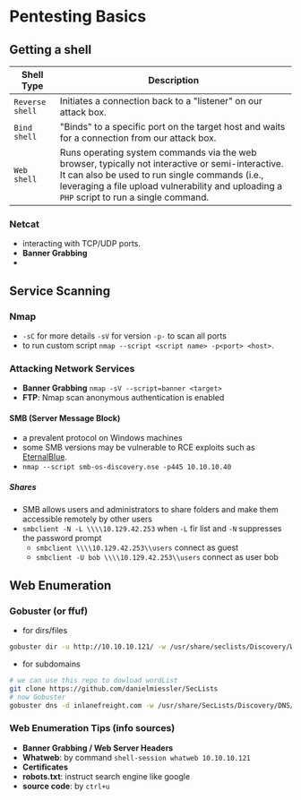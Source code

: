 # Pentesting Basics

## Getting a shell
**Shell Type** | **Description**
|--|--|
`Reverse shell` | Initiates a connection back to a "listener" on our attack box.
`Bind shell` | "Binds" to a specific port on the target host and waits for a connection from our attack box.
`Web shell` | Runs operating system commands via the web browser, typically not interactive or semi-interactive. It can also be used to run single commands (i.e., leveraging a file upload vulnerability and uploading a `PHP` script to run a single command.
### Netcat
- interacting with TCP/UDP ports.
- **Banner Grabbing** 
- 
## Service Scanning
### Nmap
- `-sC` for more details `-sV` for version `-p-` to scan all ports 
- to run custom script `nmap --script <script name> -p<port> <host>`.
### Attacking Network Services
- **Banner Grabbing** `nmap -sV --script=banner <target>`  
- **FTP**: Nmap scan anonymous authentication is enabled
#### SMB (Server Message Block)
- a prevalent protocol on Windows machines
- some SMB versions may be vulnerable to RCE exploits such as [EternalBlue](https://www.avast.com/c-eternalblue).
- `nmap --script smb-os-discovery.nse -p445 10.10.10.40`
##### Shares
- SMB allows users and administrators to share folders and make them accessible remotely by other users
- `smbclient -N -L \\\\10.129.42.253` when `-L` fir list and `-N` suppresses the password prompt
	- `smbclient \\\\10.129.42.253\\users` connect as guest
	- `smbclient -U bob \\\\10.129.42.253\\users` connect as user bob

## Web Enumeration
### Gobuster (or ffuf)
- for dirs/files
```bash
gobuster dir -u http://10.10.10.121/ -w /usr/share/seclists/Discovery/Web-Content/common.txt
```
- for subdomains
```bash
# we can use this repo to dowload wordList
git clone https://github.com/danielmiessler/SecLists
# now Gobuster
gobuster dns -d inlanefreight.com -w /usr/share/SecLists/Discovery/DNS/namelist.tx
```
### Web Enumeration Tips (info sources)
- **Banner Grabbing / Web Server Headers**
- **Whatweb**: by command `shell-session
 whatweb 10.10.10.121`
 - **Certificates**
 - **robots.txt**: instruct search engine like google
 - **source code**: by `ctrl+u`
<!--stackedit_data:
eyJoaXN0b3J5IjpbLTU3Mjg0ODA0MSwxNTM1MjM0OTYxLDQwOD
QyODk4NSwtMTQ3NDIwMzYyOSwtMTAwMTM3MDA0MiwtMTU5Mzkw
NDIzMiw2ODI3MDI2NTgsLTU3ODMyMTE5MCw4MTEwNjkwMTUsLT
IwODg3NDY2MTJdfQ==
-->